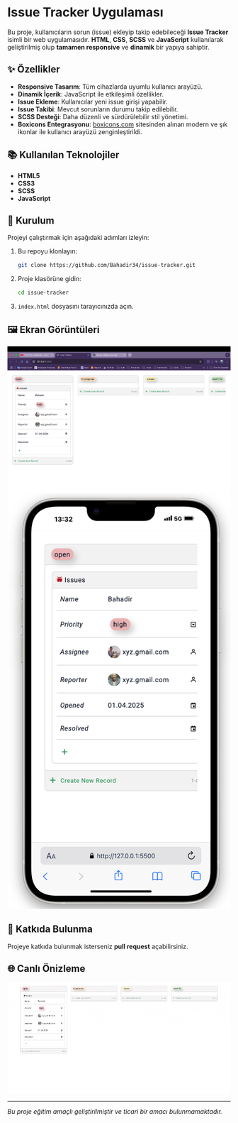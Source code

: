 # Issue Tracker Uygulaması

Bu proje, kullanıcıların sorun (issue) ekleyip takip edebileceği **Issue Tracker** isimli bir web uygulamasıdır. **HTML**, **CSS**, **SCSS** ve **JavaScript** kullanılarak geliştirilmiş olup **tamamen responsive** ve **dinamik** bir yapıya sahiptir.

## ✨ Özellikler

* **Responsive Tasarım**: Tüm cihazlarda uyumlu kullanıcı arayüzü.
* **Dinamik İçerik**: JavaScript ile etkileşimli özellikler.
* **Issue Ekleme**: Kullanıcılar yeni issue girişi yapabilir.
* **Issue Takibi**: Mevcut sorunların durumu takip edilebilir.
* **SCSS Desteği**: Daha düzenli ve sürdürülebilir stil yönetimi.
* **Boxicons Entegrasyonu**: [boxicons.com](https://boxicons.com/) sitesinden alınan modern ve şık ikonlar ile kullanıcı arayüzü zenginleştirildi.

## 📚 Kullanılan Teknolojiler

* **HTML5**
* **CSS3**
* **SCSS**
* **JavaScript**

## 🚀 Kurulum

Projeyi çalıştırmak için aşağıdaki adımları izleyin:

1. Bu repoyu klonlayın:

   ```bash
   git clone https://github.com/Bahadir34/issue-tracker.git
   ```
2. Proje klasörüne gidin:

   ```bash
   cd issue-tracker
   ```
3. `index.html` dosyasını tarayıcınızda açın.

## 🖼️ Ekran Görüntüleri

![](./project-views/issue-tracker-desktop.png)
![](./project-views/issue-tracker-mobile.png)

## 👤 Katkıda Bulunma

Projeye katkıda bulunmak isterseniz **pull request** açabilirsiniz.

## 🌐 Canlı Önizleme

![](./project-views/issue-tracker.gif)

---

_Bu proje eğitim amaçlı geliştirilmiştir ve ticari bir amacı bulunmamaktadır._
